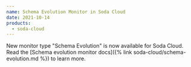 ```yaml
---
name: Schema Evolution Monitor in Soda Cloud
date: 2021-10-14
products:
  - soda-cloud
---
```

New monitor type "Schema Evolution" is now available for Soda Cloud. Read the [Schema evolution monitor docs]({% link soda-cloud/schema-evolution.md %}) to learn more.